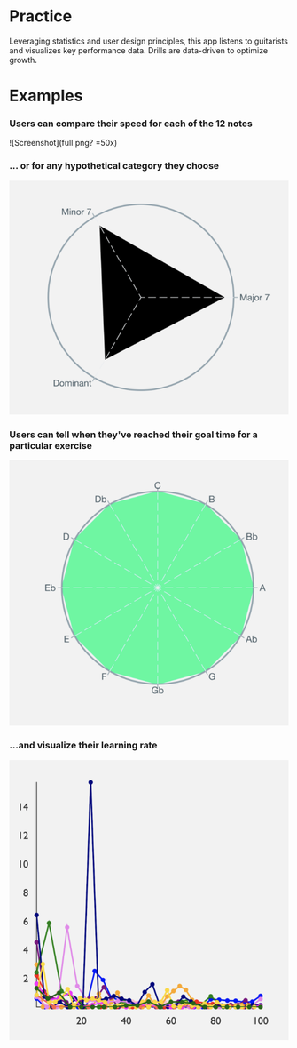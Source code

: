 # Practice

Leveraging statistics and user design principles, this app listens to guitarists and visualizes key performance data. Drills are data-driven to optimize growth.

# Examples

### Users can compare their speed for each of the 12 notes
![Screenshot](full.png? =50x)
### ... or for any hypothetical category they choose
![Screenshot](triangle.png?raw=true)
### Users can tell when they've reached their goal time for a particular exercise
![Screenshot](green.png?)
### ...and visualize their learning rate
![Screenshot](graph.png?raw=true)
